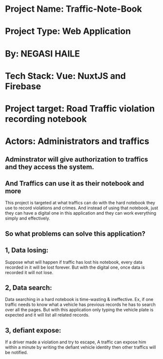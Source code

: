 # Project Name: Traffic-Note-Book

# Project Type: Web Application

# By: NEGASI HAILE

# Tech Stack: Vue: NuxtJS and Firebase

# Project target: Road Traffic violation recording notebook

# Actors: Administrators and traffics

## Adminstrator will give authorization to traffics and they access the system.
## And Traffics can use it as their notebook and more

This project is targeted at what traffics can do with the hard notebook they use to record violations and crimes. And instead of using that notebook, just they can have a digital one in this application and they can work everything simply and effectively.

## So what problems can solve this application?

## 1, Data losing: 
Suppose what will happen if traffic has lost his notebook, every data recorded in it will be lost forever. But with the digital one, once data is recorded it will not lose.

## 2, Data search: 
Data searching in a hard notebook is time-wasting & ineffective. Ex, if one traffic needs to know what a vehicle has previous records he has to search over all the pages. But with this application only typing the vehicle plate is expected and it will list all related records.

## 3, defiant expose: 
If a driver made a violation and try to escape, A traffic can expose him within a minute by writing the defiant vehicle identity then other traffics will be notified.


